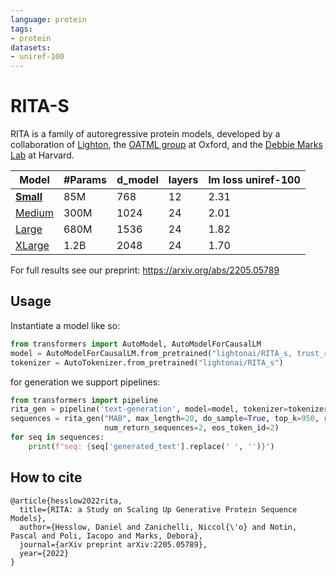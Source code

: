 ```yaml
---
language: protein
tags:
- protein
datasets:
- uniref-100
---
```


# RITA-S

RITA is a family of autoregressive protein models, developed by a collaboration of [Lighton](https://lighton.ai/), the [OATML group](https://oatml.cs.ox.ac.uk/) at Oxford, and the [Debbie Marks Lab](https://www.deboramarkslab.com/) at Harvard.



Model | #Params | d_model | layers | lm loss uniref-100
--- | --- | --- | --- | --- | 
[**Small**](https://huggingface.co/lightonai/RITA_s) | 85M  | 768 | 12 | 2.31
[Medium](https://huggingface.co/lightonai/RITA_m) | 300M | 1024 | 24 | 2.01
[Large](https://huggingface.co/lightonai/RITA_l)| 680M | 1536 | 24 | 1.82
[XLarge](https://huggingface.co/lightonai/RITA_xl)| 1.2B | 2048 | 24 | 1.70 

For full results see our preprint: https://arxiv.org/abs/2205.05789

## Usage 
Instantiate a model like so:
``` python
from transformers import AutoModel, AutoModelForCausalLM
model = AutoModelForCausalLM.from_pretrained("lightonai/RITA_s, trust_remote_code=True")
tokenizer = AutoTokenizer.from_pretrained("lightonai/RITA_s")
```
for generation we support pipelines:
``` python
from transformers import pipeline
rita_gen = pipeline('text-generation', model=model, tokenizer=tokenizer)
sequences = rita_gen("MAB", max_length=20, do_sample=True, top_k=950, repetition_penalty=1.2, 
                     num_return_sequences=2, eos_token_id=2)
for seq in sequences:
    print(f"seq: {seq['generated_text'].replace(' ', '')}")
```

## How to cite    

    @article{hesslow2022rita,
      title={RITA: a Study on Scaling Up Generative Protein Sequence Models},
      author={Hesslow, Daniel and Zanichelli, Niccol{\'o} and Notin, Pascal and Poli, Iacopo and Marks, Debora},
      journal={arXiv preprint arXiv:2205.05789},
      year={2022}
    }
